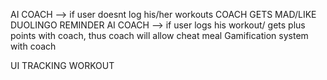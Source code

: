 AI COACH --> if user doesnt log his/her workouts COACH GETS MAD/LIKE DUOLINGO REMINDER
AI COACH --> if user logs his workout/ gets plus points with coach, thus coach will allow cheat meal 
Gamification system with coach

UI TRACKING WORKOUT
